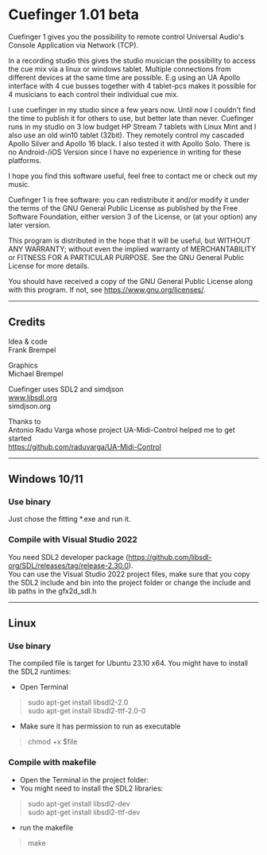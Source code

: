 # Cuefinger 1.01 beta

Cuefinger 1 gives you the possibility to remote control Universal Audio's
Console Application via Network (TCP).

In a recording studio this gives the studio musician the possibility to access the cue mix via a linux or windows tablet.
Multiple connections from different devices at the same time are possible. E.g using an UA Apollo interface with 4 cue busses together with 4 tablet-pcs makes it possible for 4 musicians to each control their individual cue mix.

I use cuefinger in my studio since a few years now. Until now I couldn't find the time to publish it for others to use, but better late than never.
Cuefinger runs in my studio on 3 low budget HP Stream 7 tablets with Linux Mint and I also use an old win10 tablet (32bit). They remotely control my cascaded Apollo Silver and Apollo 16 black. I also tested it with Apollo Solo. There is no Android-/iOS Version since I have no experience in writing for these platforms.

I hope you find this software useful, feel free to contact me or check out my music.

Cuefinger 1 is free software: you can redistribute it and/or modify
it under the terms of the GNU General Public License as published by
the Free Software Foundation, either version 3 of the License, or
(at your option) any later version.

This program is distributed in the hope that it will be useful,
but WITHOUT ANY WARRANTY; without even the implied warranty of
MERCHANTABILITY or FITNESS FOR A PARTICULAR PURPOSE.  See the
GNU General Public License for more details.

You should have received a copy of the GNU General Public License
along with this program.  If not, see <https://www.gnu.org/licenses/>.

---

## Credits

Idea & code<br>
Frank Brempel

Graphics<br>
Michael Brempel

Cuefinger uses SDL2 and simdjson<br>
www.libsdl.org<br>
simdjson.org<br>

Thanks to<br>
Antonio Radu Varga whose project UA-Midi-Control helped me to get started<br>
https://github.com/raduvarga/UA-Midi-Control

---

## Windows 10/11
### Use binary
Just chose the fitting *.exe and run it.

### Compile with Visual Studio 2022
You need SDL2 developer package (https://github.com/libsdl-org/SDL/releases/tag/release-2.30.0).<br>
You can use the Visual Studio 2022 project files, make sure that you copy the SDL2 include and bin into the project folder or change the include and lib paths in the gfx2d_sdl.h

---

## Linux
### Use binary
The compiled file is target for Ubuntu 23.10 x64. You might have to install the SDL2 runtimes:
- Open Terminal
> sudo apt-get install libsdl2-2.0<br>
> sudo apt-get install libsdl2-ttf-2.0-0
- Make sure it has permission to run as executable
> chmod +x $file

### Compile with makefile
- Open the Terminal in the project folder:
- You might need to install the SDL2 libraries:
>sudo apt-get install libsdl2-dev<br>
>sudo apt-get install libsdl2-ttf-dev
- run the makefile
>make

